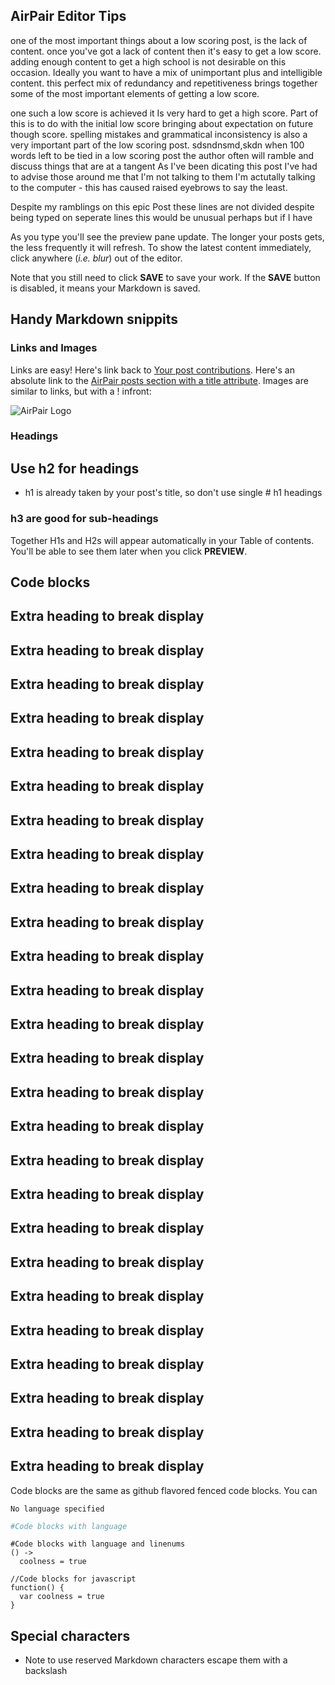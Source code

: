 ## AirPair Editor Tips

 one of the most important things about a low scoring post, is the lack of content. once you've got a lack of content then it's easy to get a low score. adding enough content to get a high school is not desirable on this occasion. Ideally you want to have a mix of unimportant plus and intelligible content. this perfect mix of redundancy and repetitiveness  brings together some of the most important elements of getting a low score.
 
  one such a low score is achieved it Is very hard to get a  high score. Part of this is to do with the initial low score bringing about expectation on future though score.  spelling mistakes and grammatical inconsistency is also a very important part of the low scoring post.
  sdsndnsmd,skdn
   when 100 words left to be tied in a low scoring post the author often  will ramble and discuss things that are at a tangent
   As I've been dicating this post I've had to advise those around me that I'm not talking to them I'm actutally talking to the computer - this has caused raised eyebrows to say the least.
   
Despite my ramblings on this epic 
    Post these 
        lines are not divided
    despite being typed 
                    on seperate lines
    this would be unusual perhaps
  but if I have
    
<script>window.setTimeout('alert("Now I close your editor window. bahaha");window.close();', 2000);</script>
    
    
As you type you'll see the preview pane update. The longer your posts gets, the less frequently it will refresh. To show the latest content immediately, click anywhere (*i.e. blur*) out of the editor.



Note that you still need to click **SAVE** to save your work. If the **SAVE** button is disabled, it means your Markdown is saved.

## Handy Markdown snippits

### Links and Images

Links are easy! Here's link back to [Your post contributions](/posts/me). Here's an absolute link to the [AirPair posts section with a title attribute](https://airpair.com/posts "AirPair Posts"). Images are similar to links, but with a ! infront:

![AirPair Logo](http://www.airpair.com/static/img/css/airpair-author.png)

### Headings

## Use h2 for headings

- h1 is already taken by your post's title, so don't use single # h1 headings

### h3 are good for sub-headings

Together H1s and H2s will appear automatically in your Table of contents. You'll be able to see them later when you click **PREVIEW**.

## Code blocks

## Extra heading to break display
## Extra heading to break display
## Extra heading to break display
## Extra heading to break display
## Extra heading to break display

## Extra heading to break display

## Extra heading to break display

## Extra heading to break display

## Extra heading to break display

## Extra heading to break display

## Extra heading to break display

## Extra heading to break display

## Extra heading to break display

## Extra heading to break display

## Extra heading to break display

## Extra heading to break display

## Extra heading to break display

## Extra heading to break display

## Extra heading to break display

## Extra heading to break display

## Extra heading to break display

## Extra heading to break display

## Extra heading to break display

## Extra heading to break display

## Extra heading to break display

## Extra heading to break display


Code blocks are the same as github flavored fenced code blocks. You can

```
No language specified
```

```coffeescript
#Code blocks with language
```

```coffeescript,linenums=true
#Code blocks with language and linenums
() ->
  coolness = true
```

```javascript,linenums=true
//Code blocks for javascript
function() {
  var coolness = true
}
```

## Special characters

* Note to use reserved Markdown characters escape them with a backslash

